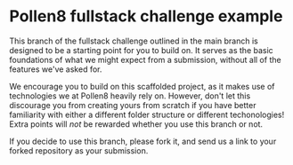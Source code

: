 # Pollen8 fullstack challenge example

This branch of the fullstack challenge outlined in the main branch is designed to be a starting point for you to build on. It serves as the basic foundations of what we might expect from a submission, without all of the features we've asked for.

We encourage you to build on this scaffolded project, as it makes use of technologies we at Pollen8 heavily rely on. However, don't let this discourage you from creating yours from scratch if you have better familiarity with either a different folder structure or different techonologies! Extra points will *not* be rewarded whether you use this branch or not.

If you decide to use this branch, please fork it, and send us a link to your forked repository as your submission.
